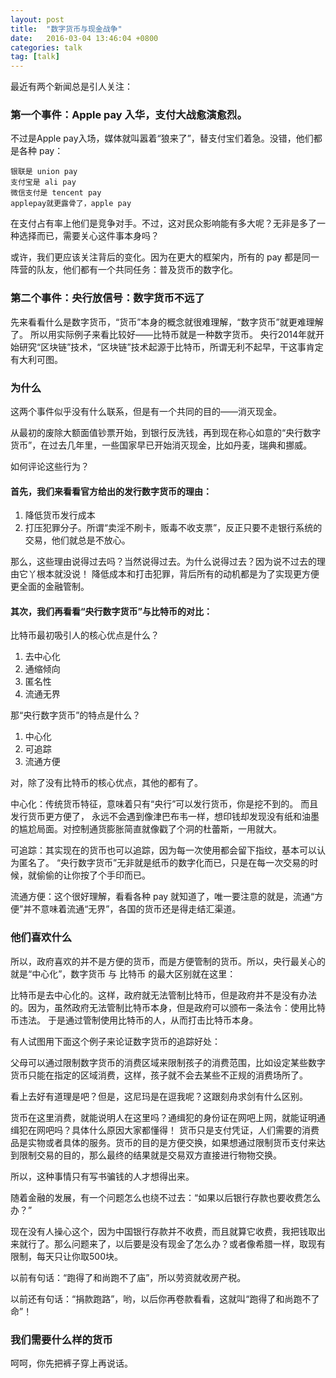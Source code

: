 ```yaml
---
layout: post
title:  "数字货币与现金战争"
date:   2016-03-04 13:46:04 +0800
categories: talk
tag: [talk]
---
```

最近有两个新闻总是引人关注：

### 第一个事件：Apple pay 入华，支付大战愈演愈烈。

不过是Apple pay入场，媒体就叫嚣着“狼来了”，替支付宝们着急。没错，他们都是各种 pay：

    银联是 union pay
    支付宝是 ali pay
    微信支付是 tencent pay
    applepay就更露骨了，apple pay

在支付占有率上他们是竞争对手。不过，这对民众影响能有多大呢？无非是多了一种选择而已，需要关心这件事本身吗？

或许，我们更应该关注背后的变化。因为在更大的框架内，所有的 pay 都是同一阵营的队友，他们都有一个共同任务：普及货币的数字化。

### 第二个事件：央行放信号：数字货币不远了
先来看看什么是数字货币，“货币”本身的概念就很难理解，“数字货币”就更难理解了。
所以用实际例子来看比较好——比特币就是一种数字货币。
央行2014年就开始研究“区块链”技术，“区块链”技术起源于比特币，所谓无利不起早，干这事肯定有大利可图。

### 为什么
这两个事件似乎没有什么联系，但是有一个共同的目的——消灭现金。

从最初的废除大额面值钞票开始，到银行反洗钱，再到现在称心如意的“央行数字货币”，在过去几年里，一些国家早已开始消灭现金，比如丹麦，瑞典和挪威。

如何评论这些行为？

#### 首先，我们来看看官方给出的发行数字货币的理由：

1. 降低货币发行成本
2. 打压犯罪分子。所谓“卖淫不刷卡，贩毒不收支票”，反正只要不走银行系统的交易，他们就总是不放心。

那么，这些理由说得过去吗？当然说得过去。为什么说得过去？因为说不过去的理由它丫根本就没说！
降低成本和打击犯罪，背后所有的动机都是为了实现更方便更全面的金融管制。

#### 其次，我们再看看“央行数字货币”与比特币的对比：

比特币最初吸引人的核心优点是什么？

1. 去中心化
2. 通缩倾向
3. 匿名性
4. 流通无界

那“央行数字货币”的特点是什么？

1. 中心化
2. 可追踪
3. 流通方便

对，除了没有比特币的核心优点，其他的都有了。

中心化：传统货币特征，意味着只有“央行”可以发行货币，你是挖不到的。
而且发行货币更方便了， 永远不会遇到像津巴布韦一样，想印钱却发现没有纸和油墨的尴尬局面。对控制通货膨胀简直就像戳了个洞的杜蕾斯，一用就大。
    
可追踪：其实现在的货币也可以追踪，因为每一次使用都会留下指纹，基本可以认为匿名了。
“央行数字货币”无非就是纸币的数字化而已，只是在每一次交易的时候，就偷偷的让你按了个手印而已。
    
流通方便：这个很好理解，看看各种 pay 就知道了，唯一要注意的就是，流通“方便”并不意味着流通“无界”，各国的货币还是得走结汇渠道。

### 他们喜欢什么

所以，政府喜欢的并不是方便的货币，而是方便管制的货币。所以，央行最关心的就是“中心化”，数字货币 与 比特币 的最大区别就在这里：
                                            
比特币是去中心化的。这样，政府就无法管制比特币，但是政府并不是没有办法的。因为，虽然政府无法管制比特币本身，但是政府可以颁布一条法令：使用比特币违法。
于是通过管制使用比特币的人，从而打击比特币本身。

有人试图用下面这个例子来论证数字货币的追踪好处：

父母可以通过限制数字货币的消费区域来限制孩子的消费范围，比如设定某些数字货币只能在指定的区域消费，这样，孩子就不会去某些不正规的消费场所了。

看上去好有道理是吧？但是，这尼玛是在逗我呢？这跟刻舟求剑有什么区别。

货币在这里消费，就能说明人在这里吗？通缉犯的身份证在网吧上网，就能证明通缉犯在网吧吗？具体什么原因大家都懂得！
货币只是支付凭证，人们需要的消费品是实物或者具体的服务。货币的目的是方便交换，如果想通过限制货币支付来达到限制交易的目的，那么最终的结果就是交易双方直接进行物物交换。

所以，这种事情只有写书骗钱的人才想得出来。

随着金融的发展，有一个问题怎么也绕不过去：“如果以后银行存款也要收费怎么办？”

现在没有人操心这个，因为中国银行存款并不收费，而且就算它收费，我把钱取出来就行了。那么问题来了，以后要是没有现金了怎么办？或者像希腊一样，取现有限制，每天只让你取500块。

以前有句话：“跑得了和尚跑不了庙”，所以劳资就收房产税。

以前还有句话：“捐款跑路”，哟，以后你再卷款看看，这就叫“跑得了和尚跑不了命”！

### 我们需要什么样的货币

呵呵，你先把裤子穿上再说话。

